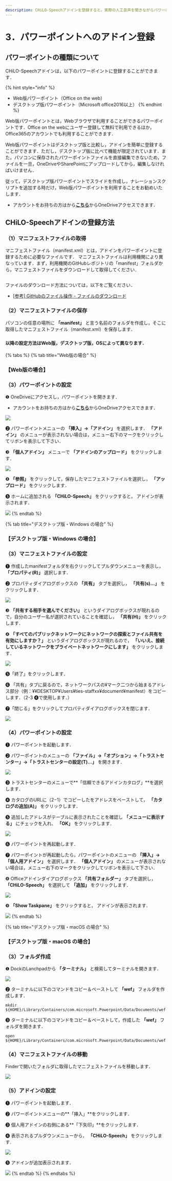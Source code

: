 ```yaml
---
description: CHiLO-Speechアドインを登録すると，実際の人工音声を聞きながらパワーポイントにナレーションスクリプトを記述することができます．
---
```


# 3．パワーポイントへのアドイン登録

## パワーポイントの種類について

CHiLO-Speechアドインは，以下のパワーポイントに登録することができます．

{% hint style="info" %}
* Web版パワーポイント（Office on the web）
* デスクトップ版パワーポイント（Microsoft office2016以上）
{% endhint %}

Web版パワーポイントとは，Webブラウザで利用することができるパワーポイントです．Office on the webにユーザー登録して無料で利用できるほか，Office365のアカウントでも利用することができます．

Web版パワーポイントはデスクトップ版と比較し，アドインを簡単に登録することができます．ただし，デスクトップ版に比べて機能が限定されています．また，パソコンに保存されたパワーポイントファイルを直接編集できないため，ファイルを一旦，OneDriveやSharePointにアップロードしてから，編集しなければいけません．

従って，デスクトップ版パワーポイントでスライドを作成し，ナレーションスクリプトを追加する時だけ，Web版パワーポイントを利用することをお勧めいたします．

* アカウントをお持ちの方はから<img src="../.gitbook/assets/image (390).png" alt="" data-size="line">[**こちら**](https://www.office.com/launch/powerpoint?auth=2)からOneDriveアクセスできます．

## CHiLO-Speechアドインの登録方法

### （1）マニフェストファイルの取得

マニフェストファイル（manifest.xml）とは，アドインをパワーポイントに登録するために必要なファイルです． マニフェストファイルは利用機関により異なっています．まず，利用機関のGitHubレポジトリの「manifest」フォルダから，マニフェストファイルをダウンロードして取得してください．

<figure><img src="../.gitbook/assets/prepare-powerpoint-1_01.png" alt=""><figcaption></figcaption></figure>

ファイルのダウンロード方法については，以下をご覧ください．

* [\[参考\] GitHubのファイル操作 - ファイルのダウンロード](broken-reference)

### （2）マニフェストファイルの保存

パソコンの任意の場所に **「manifest」** と言う名前のフォルダを作成し，そこに取得したマニフェストファイル（manifest.xml）を保存します．

###

#### 以降の設定方法はWeb版，デスクトップ版，OSによって異なります．&#x20;

{% tabs %}
{% tab title="Web版の場合" %}
### 【Web版の場合】

### （3）パワーポイントの設定

❶ OneDriveにアクセスし，パワーポイントを開きます．

* アカウントをお持ちの方はから<img src="../.gitbook/assets/image (390).png" alt="" data-size="line">[**こちら**](https://www.office.com/launch/powerpoint?auth=2)からOneDriveアクセスできます．

![](<../.gitbook/assets/image (6).png>)

❷ パワーポイントメニューの **「挿入」→「アドイン」** を選択します． **「アドイン」** のメニューが表示されない場合は，メニュー右下の<img src="../.gitbook/assets/image (306).png" alt="" data-size="line">マークをクリックしてリボンを表示して下さい．

❸ **「個人アドイン」** メニューで **「アドインのアップロード」** をクリックします．

![](<../.gitbook/assets/image (5).png>)

❹ **「参照」** をクリックして，保存したマニフェストファイルを選択し， **「アップロード」** をクリックします．

❺ ホームに追加される **「CHiLO-Speech」** をクリックすると， アドインが表示されます．

![](<../.gitbook/assets/image (164).png>)
{% endtab %}

{% tab title="デスクトップ版・Windows の場合" %}
### 【デスクトップ版・Windows の場合】

### （3）マニフェストファイルの設定

❶ 作成したmanifestフォルダを右クリックしてプルダウンメニューを表示し， **「プロパティ(R)」** 選択します．

❷ プロパティダイアログボックスの **「共有」** タブを選択し， **「共有(s)...」** をクリックします．

![](<../.gitbook/assets/image (197).png>)

❸ **「共有する相手を選んでください」** というダイアログボックスが現れるので，自分のユーザー名が選択されていることを確認し， **「共有(H)」** をクリックします．

❹ **「すべてのパブリックネットワークにネットワークの探索とファイル共有を有効にしますか？」** というダイアログボックスが現れるので， **「いいえ、接続しているネットワークをプライベートネットワークにします」** をクリックします．

![](<../.gitbook/assets/image (56).png>)

❺「終了」をクリックします．

❻ 「共有」タブに戻るので，ネットワークパスの¥マーク二つから始まるアドレス部分（例：¥¥DESKTOP¥Users¥ties-staffxx¥document¥manifest）をコピーします．（2-3 ❹で使用します．）

❼「閉じる」をクリックしてプロパティダイアログボックスを閉じます．

![](<../.gitbook/assets/image (195).png>)

### （4）パワーポイントの設定

❶ パワーポイントを起動します．

❷ パワーポイントのメニューの **「ファイル」→「オプション」→「トラストセンター」→「トラストセンターの設定(T)...」** を開きます．

![](<../.gitbook/assets/image (173).png>)

❸ トラストセンターのメニューで**「信頼できるアドインカタログ」**を選択します．

❹ カタログのURLに（2−1）でコピーしたをアドレスをペーストして， **「カタログの追加(A)」** をクリックします．

❺ 追加したアドレスがテーブルに表示されたことを確認し **「メニューに表示する」** にチェックを入れ、 **「OK」** をクリックします．

![](<../.gitbook/assets/image (226).png>)

❻ パワーポイントを再起動します．

❼ パワーポイントが再起動したら，パワーポイントのメニューの **「挿入」→「個人用アドイン」** を選択します． **「個人アドイン」** のメニューが表示されない場合は，メニュー右下の<img src="../.gitbook/assets/image (306).png" alt="" data-size="line">マークをクリックしてリボンを表示して下さい．

❽ Officeアドインダイアログボックス **「共有フォルダー」** タブを選択し， **「CHiLO-Speech」** を選択して **「追加」** をクリックします．

![](<../.gitbook/assets/image (77).png>)

❾ **「Show Taskpane」** をクリックすると， アドインが表示されます．

![](<../.gitbook/assets/image (397).png>)
{% endtab %}

{% tab title="デスクトップ版・macOS の場合" %}
### 【デスクトップ版・macOS の場合】

### （3）フォルダ作成

❶ DockのLanchpadから **「ターミナル」** と検索してターミナルを開きます．&#x20;

![](<../.gitbook/assets/image (349).png>)

❷ ターミナルに以下のコマンドをコピー＆ペーストして **「wef」** フォルダを作成します．

```
mkdir ${HOME}/Library/Containers/com.microsoft.Powerpoint/Data/Documents/wef
```

❸ ターミナルに以下のコマンドをコピー＆ペーストして，作成した **「wef」** フォルダを開きます．

```
open ${HOME}/Library/Containers/com.microsoft.Powerpoint/Data/Documents/wef
```

####

### （4）マニフェストファイルの移動

Finderで開いたフォルダに取得したマニフェストファイルを移動します．

![](<../.gitbook/assets/image (396).png>)

### （5）アドインの設定

❶ パワーポイントを起動します．

❷ パワーポイントメニューの**「挿入」**をクリックします．

❸ 個人用アドインの右側にある**「下矢印」**をクリックします．

❹ 表示されるプルダウンメニューから， **「CHiLO-Speech」** をクリックします.&#x20;

![](<../.gitbook/assets/image (309).png>)

❺ アドインが追加表示されます．

![](<../.gitbook/assets/image (246).png>)
{% endtab %}
{% endtabs %}

